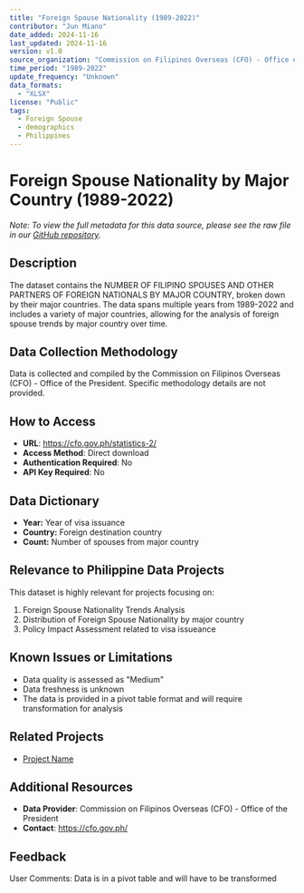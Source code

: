 ```yaml
---
title: "Foreign Spouse Nationality (1989-2022)"
contributor: "Jun Miano"
date_added: 2024-11-16
last_updated: 2024-11-16
version: v1.0
source_organization: "Commission on Filipinos Overseas (CFO) - Office of the President"
time_period: "1989-2022"
update_frequency: "Unknown"
data_formats:
  - "XLSX"
license: "Public"
tags:
  - Foreign Spouse
  - demographics
  - Philippines
---
```


# Foreign Spouse Nationality by Major Country (1989-2022)

*Note: To view the full metadata for this data source, please see the raw file in our [GitHub repository](https://github.com/dataengineeringpilipinas/datahub/tree/main/data-sources).*

## Description
The dataset contains the NUMBER OF FILIPINO SPOUSES AND OTHER PARTNERS OF FOREIGN NATIONALS BY MAJOR COUNTRY, broken down by their major countries. The data spans multiple years from 1989-2022 and includes a variety of major countries, allowing for the analysis of foreign spouse trends by major country over time.

## Data Collection Methodology
Data is collected and compiled by the Commission on Filipinos Overseas (CFO) - Office of the President. Specific methodology details are not provided.

## How to Access
- **URL**: https://cfo.gov.ph/statistics-2/
- **Access Method**: Direct download
- **Authentication Required**: No
- **API Key Required**: No

## Data Dictionary
- **Year:** Year of visa issuance
- **Country:** Foreign destination country
- **Count:** Number of spouses from major country

## Relevance to Philippine Data Projects
This dataset is highly relevant for projects focusing on:
1. Foreign Spouse Nationality Trends Analysis
2. Distribution of Foreign Spouse Nationality by major country 
3. Policy Impact Assessment related to visa issueance

## Known Issues or Limitations
- Data quality is assessed as "Medium"
- Data freshness is unknown
- The data is provided in a pivot table format and will require transformation for analysis

## Related Projects
- [Project Name](link-to-project-page)

## Additional Resources
- **Data Provider**: Commission on Filipinos Overseas (CFO) - Office of the President
- **Contact**: https://cfo.gov.ph/

## Feedback
User Comments: Data is in a pivot table and will have to be transformed
